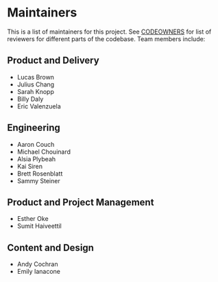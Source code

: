 # Maintainers

This is a list of maintainers for this project. See [CODEOWNERS](/.github/CODEOWNERS) for list of reviewers for different parts of the codebase. Team members include:

<!-- Note: team members listed in alphabetical order by last name -->


## Product and Delivery

* Lucas Brown
* Julius Chang
* Sarah Knopp
* Billy Daly
* Eric Valenzuela

## Engineering

* Aaron Couch
* Michael Chouinard
* Alsia Plybeah
* Kai Siren
* Brett Rosenblatt
* Sammy Steiner

## Product and Project Management

* Esther Oke
* Sumit Haiveettil

## Content and Design

* Andy Cochran
* Emily Ianacone
